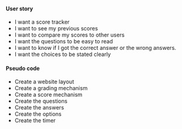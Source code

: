 #### **User story**
- I want a score tracker
- I want to see my previous scores
- I want to compare my scores to other users
- I want the questions to be easy to read
- I want to know if I got the correct answer or the wrong answers.
- I want the choices to be stated clearly


#### **Pseudo code**
- Create a website layout 
- Create a grading mechanism
- Create a score mechanism
- Create the questions
- Create the answers
- Create the options
- Create the timer